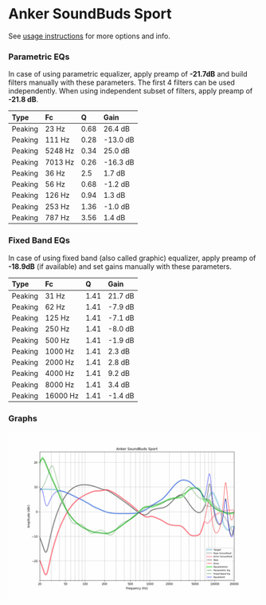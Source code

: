 # Anker SoundBuds Sport
See [usage instructions](https://github.com/jaakkopasanen/AutoEq#usage) for more options and info.

### Parametric EQs
In case of using parametric equalizer, apply preamp of **-21.7dB** and build filters manually
with these parameters. The first 4 filters can be used independently.
When using independent subset of filters, apply preamp of **-21.8 dB**.

| Type    | Fc      |    Q | Gain     |
|:--------|:--------|:-----|:---------|
| Peaking | 23 Hz   | 0.68 | 26.4 dB  |
| Peaking | 111 Hz  | 0.28 | -13.0 dB |
| Peaking | 5248 Hz | 0.34 | 25.0 dB  |
| Peaking | 7013 Hz | 0.26 | -16.3 dB |
| Peaking | 36 Hz   | 2.5  | 1.7 dB   |
| Peaking | 56 Hz   | 0.68 | -1.2 dB  |
| Peaking | 126 Hz  | 0.94 | 1.3 dB   |
| Peaking | 253 Hz  | 1.36 | -1.0 dB  |
| Peaking | 787 Hz  | 3.56 | 1.4 dB   |

### Fixed Band EQs
In case of using fixed band (also called graphic) equalizer, apply preamp of **-18.9dB**
(if available) and set gains manually with these parameters.

| Type    | Fc       |    Q | Gain    |
|:--------|:---------|:-----|:--------|
| Peaking | 31 Hz    | 1.41 | 21.7 dB |
| Peaking | 62 Hz    | 1.41 | -7.9 dB |
| Peaking | 125 Hz   | 1.41 | -7.1 dB |
| Peaking | 250 Hz   | 1.41 | -8.0 dB |
| Peaking | 500 Hz   | 1.41 | -1.9 dB |
| Peaking | 1000 Hz  | 1.41 | 2.3 dB  |
| Peaking | 2000 Hz  | 1.41 | 2.8 dB  |
| Peaking | 4000 Hz  | 1.41 | 9.2 dB  |
| Peaking | 8000 Hz  | 1.41 | 3.4 dB  |
| Peaking | 16000 Hz | 1.41 | -1.4 dB |

### Graphs
![](./Anker%20SoundBuds%20Sport.png)
